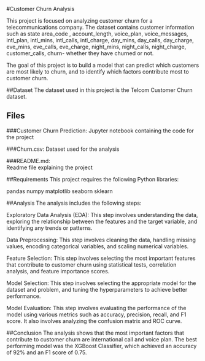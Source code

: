 #Customer Churn Analysis


This project is focused on analyzing customer churn for a telecommunications company. The dataset contains customer information such as state	area_code , 
account_length, voice_plan,	voice_messages,	intl_plan, intl_mins, intl_calls, intl_charge, day_mins, day_calls, day_charge, eve_mins, eve_calls,	eve_charge,	night_mins,
night_calls,	night_charge,	customer_calls,	churn- whether they have churned or not.

The goal of this project is to build a model that can predict which customers are most likely to churn, and to identify which factors contribute 
most to customer churn.

##Dataset
The dataset used in this project is the Telcom Customer Churn dataset. 

## Files
###Customer Churn Prediction: 
Jupyter notebook containing the code for the project

###Churn.csv: 
Dataset used for the analysis

###README.md:  
Readme file explaining the project

##Requirements
This project requires the following Python libraries:

pandas
numpy
matplotlib
seaborn
sklearn

##Analysis
The analysis includes the following steps:

Exploratory Data Analysis (EDA): 
This step involves understanding the data, exploring the relationship between the features and the target variable,
and identifying any trends or patterns.

Data Preprocessing:
This step involves cleaning the data, handling missing values, encoding categorical variables, and scaling numerical variables.

Feature Selection: This step involves selecting the most important features that contribute to customer churn using statistical tests, correlation analysis,
and feature importance scores.

Model Selection: This step involves selecting the appropriate model for the dataset and problem, and tuning the hyperparameters to achieve better performance.

Model Evaluation: This step involves evaluating the performance of the model using various metrics such as accuracy, precision, recall, and F1 score.
It also involves analyzing the confusion matrix and ROC curve.

##Conclusion
The analysis shows that the most important factors that contribute to customer churn are international call and voice plan. The best performing model was the 
XGBoost Classifier, which achieved an accuracy of 92% and an F1 score of 0.75.
